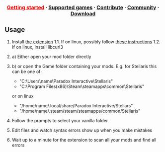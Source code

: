 <h3 align="center">
  <a href="https://herrx2000.github.io/cwtools-vscode/getting-started" style="color:#FF0000;">Getting started</a>
  <span> · </span>
  <a href="https://herrx2000.github.io/cwtools-vscode/projects">Supported games</a>
  <span> · </span>
  <a href="https://herrx2000.github.io/cwtools-vscode/contribute">Contribute</a>
  <span> · </span>
  <a href="https://herrx2000.github.io/cwtools-vscode/community">Community</a>
  <span> · </span>
  <a href="https://marketplace.visualstudio.com/items?itemName=tboby.cwtools-vscode">Download</a>
</h3>

## Usage

1. Install [the extension](https://marketplace.visualstudio.com/items?itemName=tboby.cwtools-vscode)
  1.1. If on linux, possibly follow [these instructions](https://code.visualstudio.com/docs/setup/linux#_error-enospc)
  1.2. If on linux, install libcurl3
2. a) Either open your mod folder directly
2. b) or open the Game folder containing your mods. E.g. for Stellaris this can be one of:
    * "C:\Users\name\Paradox Interactive\Stellaris"
    * "C:\Program Files(x86)\Steam\steamapps\common\Stellaris"

    or on linux
    * "/home/name/.local/share/Paradox Interactive/Stellars"
    * "/home/name/.steam/steam/steamapps/common/Stellaris"
3. Follow the prompts to select your vanilla folder
4. Edit files and watch syntax errors show up when you make mistakes
5. Wait up to a minute for the extension to scan all your mods and find all errors